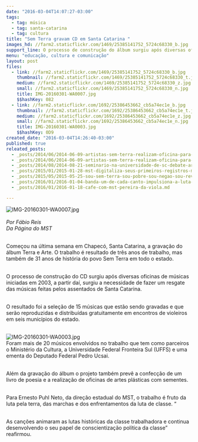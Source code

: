 ```yaml
---
date: "2016-03-04T14:07:27-03:00"
tags:
  - tag: música
  - tag: santa-catarina
  - tag: cultura
title: "Sem Terra gravam CD em Santa Catarina "
images_hd: //farm2.staticflickr.com/1469/25385141752_5724c68330_b.jpg
support_line: O processo de construção do álbum surgiu após diversas oficinas de músicas iniciadas em 2003.
menu: "educação, cultura e comunicação"
layout: post
files:
  - link: //farm2.staticflickr.com/1469/25385141752_5724c68330_b.jpg
    thumbnail: //farm2.staticflickr.com/1469/25385141752_5724c68330_t.jpg
    medium: //farm2.staticflickr.com/1469/25385141752_5724c68330_z.jpg
    small: //farm2.staticflickr.com/1469/25385141752_5724c68330_n.jpg
    title: IMG-20160301-WA0007.jpg
    $$hashKey: 082
  - link: //farm2.staticflickr.com/1692/25386453662_cb5a74ec1e_b.jpg
    thumbnail: //farm2.staticflickr.com/1692/25386453662_cb5a74ec1e_t.jpg
    medium: //farm2.staticflickr.com/1692/25386453662_cb5a74ec1e_z.jpg
    small: //farm2.staticflickr.com/1692/25386453662_cb5a74ec1e_n.jpg
    title: IMG-20160301-WA0003.jpg
    $$hashKey: 0D9
created_date: "2016-03-04T14:26:40-03:00"
published: true
releated_posts:
  - _posts/2014/06/2014-06-09-artistas-sem-terra-realizam-oficina-para-lancar-cd-sobre-a-luta-pela-terra.md
  - _posts/2014/06/2014-06-09-artistas-sem-terra-realizam-oficina-para-lancar-cd-sobre-a-luta-pela-terra.md-e
  - _posts/2014/08/2014-08-21-seminario-na-universidade-de-sc-debate-arte-e-politica-no-campo.md
  - _posts/2015/01/2015-01-28-mst-digitaliza-seus-primeiros-registros-musicais.md
  - _posts/2015/05/2015-05-25-sou-sem-terra-sou-pobre-sou-negao-sou-revolucao.md
  - _posts/2016/01/2016-01-04-banda-um-de-cada-canto-impulsiona-a-luta-na-bahia.md
  - _posts/2016/01/2016-01-18-cafe-com-mst-pereira-da-viola.md

---
```

<p><img alt="IMG-20160301-WA0007.jpg" src="//farm2.staticflickr.com/1469/25385141752_5724c68330_b.jpg" /><br />
<br />
<em>Por F&aacute;bio Reis<br />
Da P&aacute;gina do MST</em></p>

<p><br />
Come&ccedil;ou na &uacute;ltima&nbsp;semana em Chapec&oacute;, Santa Catarina, a grava&ccedil;&atilde;o do &aacute;lbum&nbsp;Terra e Arte. O trabalho&nbsp;&eacute; resultado de tr&ecirc;s anos de&nbsp;trabalho, mas tamb&eacute;m de&nbsp;31 anos de hist&oacute;ria do povo Sem Terra em todo o estado.</p>

<p><br />
O processo de constru&ccedil;&atilde;o do CD surgiu ap&oacute;s diversas oficinas de m&uacute;sicas iniciadas&nbsp;em 2003, a partir da&iacute;,&nbsp;surgiu a necessidade&nbsp;de fazer um&nbsp;resgate das m&uacute;sicas feitas pelos assentados de Santa&nbsp;Catarina.</p>

<p><br />
O resultado foi a sele&ccedil;&atilde;o de 15 m&uacute;sicas que est&atilde;o sendo gravadas e que ser&atilde;o&nbsp;reproduzidas e distribu&iacute;das gratuitamente em encontros de violeiros em seis&nbsp;munic&iacute;pios do estado.&nbsp;<br />
&nbsp;</p>

<p><img alt="IMG-20160301-WA0003.jpg" src="//farm2.staticflickr.com/1692/25386453662_cb5a74ec1e_b.jpg" style="float:left" /><br />
Foram mais de 20 m&uacute;sicos envolvidos no&nbsp;trabalho que tem como&nbsp;parceiros o Minist&eacute;rio da Cultura, a Universidade Federal Fronteira Sul (UFFS) e uma ementa do Deputado Federal Pedro Ucsai.</p>

<p><br />
Al&eacute;m da grava&ccedil;&atilde;o do &aacute;lbum o projeto tamb&eacute;m prev&ecirc; a confec&ccedil;&atilde;o de um livro de poesia e a realiza&ccedil;&atilde;o de&nbsp;oficinas de artes pl&aacute;sticas com sementes.</p>

<p><br />
Para&nbsp;Ernesto Puhl&nbsp;Neto, da dire&ccedil;&atilde;o estadual do MST,&nbsp;o trabalho &eacute; fruto da luta pela terra, das marchas e dos enfrentamentos da luta de classe. &ldquo;</p>

<p><br />
As can&ccedil;&otilde;es animaram as lutas hist&oacute;ricas da classe trabalhadora e continua desenvolvendo o seu papel de conscientiza&ccedil;&atilde;o pol&iacute;tica da classe&rdquo; reafirmou.&nbsp; &nbsp;</p>
